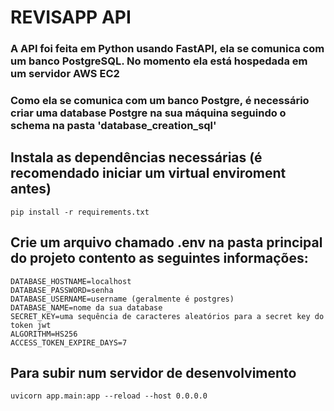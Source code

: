 # REVISAPP API

### A API foi feita em Python usando FastAPI, ela se comunica com um banco PostgreSQL. No momento ela está hospedada em um servidor AWS EC2
### Como ela se comunica com um banco Postgre, é necessário criar uma database Postgre na sua máquina seguindo o schema na pasta 'database_creation_sql'

## Instala as dependências necessárias (é recomendado iniciar um virtual enviroment antes)
```
pip install -r requirements.txt
```

## Crie um arquivo chamado .env na pasta principal do projeto contento as seguintes informações:
```
DATABASE_HOSTNAME=localhost
DATABASE_PASSWORD=senha
DATABASE_USERNAME=username (geralmente é postgres)
DATABASE_NAME=nome da sua database
SECRET_KEY=uma sequência de caracteres aleatórios para a secret key do token jwt
ALGORITHM=HS256
ACCESS_TOKEN_EXPIRE_DAYS=7
```

## Para subir num servidor de desenvolvimento
```
uvicorn app.main:app --reload --host 0.0.0.0
```